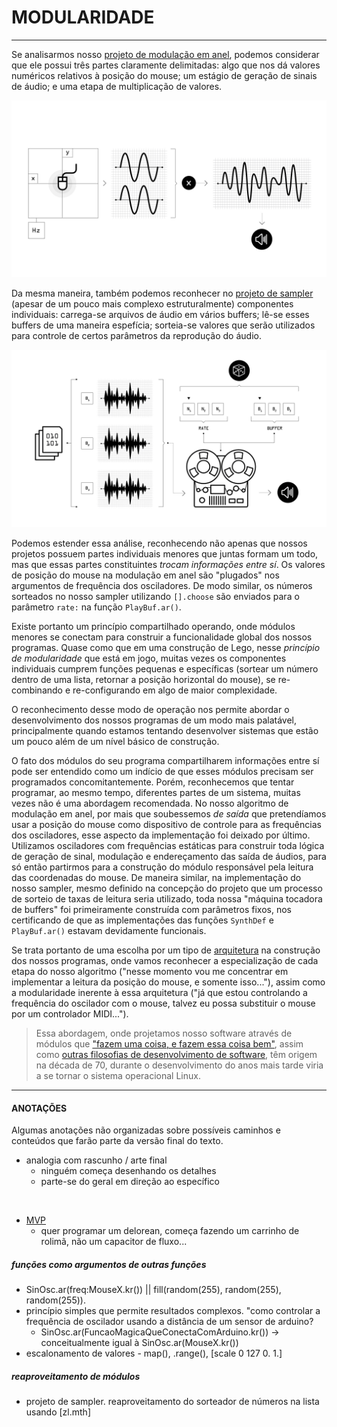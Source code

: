 # MODULARIDADE

---

Se analisarmos nosso [projeto de modulação em anel](proj_01_rm.md), podemos considerar que ele possui três partes claramente delimitadas: algo que nos dá valores numéricos relativos à posição do mouse; um estágio de geração de sinais de áudio; e uma etapa de multiplicação de valores. 

![](./img/proj_modAnel.jpg)

Da mesma maneira, também podemos reconhecer no [projeto de sampler](proj_03_sampler.md) (apesar de um pouco mais complexo estruturalmente) componentes individuais: carrega-se arquivos de áudio em vários buffers; lê-se esses buffers de uma maneira espefícia; sorteia-se valores que serão utilizados para controle de certos parâmetros da reprodução do áudio.

![](./img/proj_sampler.jpg)

Podemos estender essa análise, reconhecendo não apenas que nossos projetos possuem partes individuais menores que juntas formam um todo, mas que essas partes constituintes _trocam informações entre sí_. Os valores de posição do mouse na modulação em anel são "plugados" nos argumentos de frequência dos osciladores. De modo similar, os números sorteados no nosso sampler utilizando ```[].choose``` são enviados para o parâmetro ```rate:``` na função ```PlayBuf.ar()```.

Existe portanto um princípio compartilhado operando, onde módulos menores se conectam para construir a funcionalidade global dos nossos programas.
Quase como que em uma construção de Lego, nesse _princípio de modularidade_ que está em jogo, muitas vezes os componentes individuais cumprem funções pequenas e específicas (sortear um número dentro de uma lista, retornar a posição horizontal do mouse), se re-combinando e re-configurando em algo de maior complexidade.

O reconhecimento desse modo de operação nos permite abordar o desenvolvimento dos nossos programas de um modo mais palatável, principalmente quando estamos tentando desenvolver sistemas que estão um pouco além de um nível básico de construção. 

O fato dos módulos do seu programa compartilharem informações entre sí pode ser entendido como um indício de que esses módulos precisam ser programados concomitantemente. Porém, reconhecemos que tentar programar, ao mesmo tempo, diferentes partes de um sistema, muitas vezes não é uma abordagem recomendada. 
No nosso algoritmo de modulação em anel, por mais que soubessemos _de saída_ que pretendíamos usar a posição do mouse como dispositivo de controle para as frequências dos osciladores, esse aspecto da implementação foi deixado por último. Utilizamos osciladores com frequências estáticas para construir toda lógica de geração de sinal, modulação e endereçamento das saída de áudios, para só então partirmos para a construção do módulo responsável pela leitura das coordenadas do mouse.
De maneira similar, na implementação do nosso sampler, mesmo definido na concepção do projeto que um processo de sorteio de taxas de leitura seria utilizado, toda nossa "máquina tocadora de buffers" foi primeiramente construída com parâmetros fixos, nos certificando de que as implementações das funções ```SynthDef``` e ```PlayBuf.ar()``` estavam devidamente funcionais.

Se trata portanto de uma escolha por um tipo de [arquitetura](https://en.wikipedia.org/wiki/Modular_programming) na construção dos nossos programas, onde vamos reconhecer a especialização de cada etapa do nosso algoritmo ("nesse momento vou me concentrar em implementar a leitura da posição do mouse, e somente isso..."), assim como a modularidade inerente à essa arquitetura ("já que estou controlando a frequência do oscilador com o mouse, talvez eu possa substituir o mouse por um controlador MIDI...").

>Essa abordagem, onde projetamos nosso software através de módulos que ["fazem uma coisa, e fazem essa coisa bem"](https://en.wikipedia.org/wiki/Unix_philosophy#Do_One_Thing_and_Do_It_Well), assim como [outras filosofias de desenvolvimento de software](https://en.wikipedia.org/wiki/KISS_principle), têm origem na década de 70, durante o desenvolvimento do anos mais tarde viria a se tornar o sistema operacional Linux.

---

#### ANOTAÇÕES

Algumas anotações não organizadas sobre possíveis caminhos e conteúdos que farão parte da versão final do texto.

- analogia com rascunho / arte final
  - ninguém começa desenhando os detalhes
  - parte-se do geral em direção ao específico

<br>

- [MVP](https://en.wikipedia.org/wiki/Minimum_viable_product)
  - quer programar um delorean, começa fazendo um carrinho de rolimã, não um capacitor de fluxo...

##### funções como argumentos de outras funções

- SinOsc.ar(freq:MouseX.kr()) || fill(random(255), random(255), random(255)).
- princípio simples que permite resultados complexos. "como controlar a frequência de oscilador usando a distância de um sensor de arduino?
  - SinOsc.ar(FuncaoMagicaQueConectaComArduino.kr()) -> conceitualmente igual à SinOsc.ar(MouseX.kr())
- escalonamento de valores - map(), .range(), [scale 0 127 0. 1.]

##### reaproveitamento de módulos

- projeto de sampler. reaproveitamento do sorteador de números na lista usando [zl.mth]
